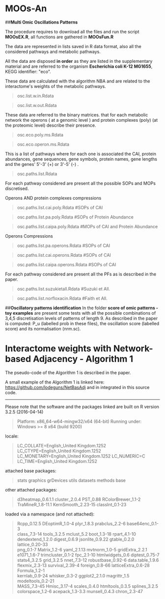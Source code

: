 # MOOs-An
##**Multi Omic Oscillations Patterns**

The procedure requires to download all the files and run the script **MOOsEX.R**, all functions are gathered in **MOOsFun.R**

The data are represented in lists saved in R data format, also all the considered pathways and metabolic pathways. 

All the data are disposed **in order** as they are listed in the supplementary material and are referred to the organism **Escherichia coli K-12 MG1655**, KEGG identifier: "eco". 

These data are calculated with the algorithm NBA and are related to the interactome's weights of the metabolic pathways.

> osc.list.w.in.Rdata

> osc.list.w.out.Rdata

These data are referred to the binary matrices. that for each
metabolic network the operons ( at a genomic level ) and protein complexes (poly)
(at the proteomic level) describe their presence.

> osc.eco.poly.ms.Rdata

> osc.eco.operon.ms.Rdata

This is a list of pathways where for each one
is associated the CAI, protein abundances, gene sequences, gene symbols,
protein names, gene lengths and  the genes' 5'-3' (+)  or 3'-5' (-) .

> osc.paths.list.Rdata

For each pathway considered are present all the possible SOPs and MOPs 
discretised.

Operons AND protein complexes compressions
> osc.paths.list.cai.poly.Rdata      #SOPs of CAI

> osc.paths.list.pa.poly.Rdata       #SOPs of Protein Abundance

> osc.paths.list.caipa.poly.Rdata    #MOPs of CAI and Protein Abundance


Operons Compressions
> osc.paths.list.pa.operons.Rdata    #SOPs of CAI

> osc.paths.list.cai.operons.Rdata   #SOPs of CAI

> osc.paths.list.caipa.operons.Rdata #SOPs of CAI



For each pathway considered are present all the PFs 
as is described in the paper.
> osc.paths.list.suzukietall.Rdata  #Suzuki et All.

> osc.paths.list.norfloxacin.Rdata  #Faith et All.



##**Oscillatory patterns identification**
In the folder **score of omic patterns - toy examples** are present some tests with all the possible combinations of 3,4,5 discretisation levels of patterns of length 9. As described in the paper is computed: P_u (labelled prob in these files), the oscillation score (labelled score) and its normalisation (nrm.sc).



# Interactome weights with Network-based Adjacency - Algorithm 1

The pseudo-code of the Algorithm 1 is described in the paper.

A small example of the Algorithm 1 is linked here: https://github.com/lodeguns/NetBasAdj and in integrated in this source code.


--------------------------------------------------------------------------------------------------------
Please note that the software and the packages linked are built on R version 3.2.5 (2016-04-14)
> Platform: x86_64-w64-mingw32/x64 (64-bit)
> Running under: Windows >= 8 x64 (build 9200)

locale:
>  LC_COLLATE=English_United Kingdom.1252  LC_CTYPE=English_United Kingdom.1252   
>  LC_MONETARY=English_United Kingdom.1252 LC_NUMERIC=C                           
>  LC_TIME=English_United Kingdom.1252    

attached base packages:
>  stats     graphics  grDevices utils     datasets  methods   base     

other attached packages:
> d3heatmap_0.6.1.1  cluster_2.0.4      PST_0.88           RColorBrewer_1.1-2 TraMineR_1.8-11.1 
> KernSmooth_2.23-15 classInt_0.1-23   

loaded via a namespace (and not attached):
 > Rcpp_0.12.5         DEoptimR_1.0-4      plyr_1.8.3          prabclus_2.2-6      base64enc_0.1-3    
 > class_7.3-14        tools_3.2.5         mclust_5.2          boot_1.3-18         rpart_4.1-10       
 > dendextend_1.2.0    digest_0.6.9        jsonlite_0.9.22     gtable_0.2.0        lattice_0.20-33    
 > png_0.1-7           Matrix_1.2-6        yaml_2.1.13         mvtnorm_1.0-5       gridExtra_2.2.1    
 > e1071_1.6-7         trimcluster_0.1-2   fpc_2.1-10          htmlwidgets_0.6     diptest_0.75-7     
 > stats4_3.2.5        grid_3.2.5          nnet_7.3-12         robustbase_0.92-6   data.table_1.9.6   
 > flexmix_2.3-13      survival_2.39-4     foreign_0.8-66      latticeExtra_0.6-28 Formula_1.2-1      
 > kernlab_0.9-24      whisker_0.3-2       ggplot2_2.1.0       magrittr_1.5        modeltools_0.2-21  
 > MASS_7.3-45         Hmisc_3.17-4        scales_0.4.0        htmltools_0.3.5     splines_3.2.5      
 > colorspace_1.2-6    acepack_1.3-3.3     munsell_0.4.3       chron_2.3-47       


